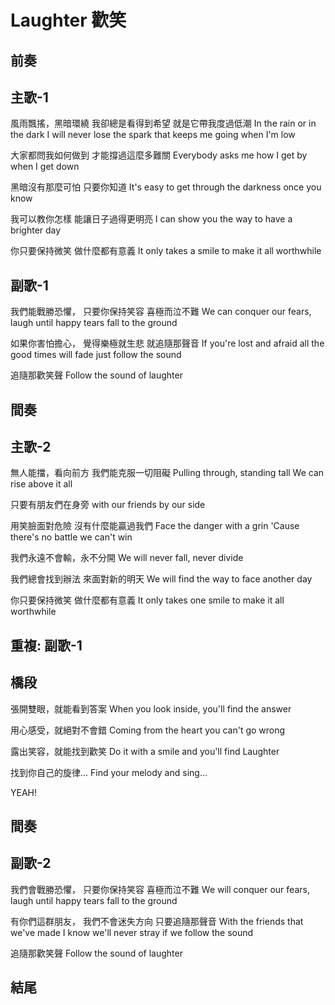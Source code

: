 # Laughter 歡笑

## 前奏

## 主歌-1

風雨飄搖，黑暗環繞
我卻總是看得到希望
就是它帶我度過低潮
In the rain or in the dark
I will never lose the spark
that keeps me going when I'm low

大家都問我如何做到
才能撐過這麼多難關
Everybody asks me how
I get by when I get down

黑暗沒有那麼可怕
只要你知道
It's easy to get through the darkness
once you know

我可以教你怎樣
能讓日子過得更明亮
I can show you the way
to have a brighter day

你只要保持微笑
做什麼都有意義
It only takes a smile
to make it all worthwhile

## 副歌-1

我們能戰勝恐懼，
只要你保持笑容
喜極而泣不難
We can conquer our fears,
laugh until happy tears
fall to the ground

如果你害怕擔心，
覺得樂極就生悲
就追隨那聲音
If you're lost and afraid
all the good times will fade
just follow the sound

追隨那歡笑聲
Follow the sound of laughter

## 間奏

## 主歌-2

無人能擋，看向前方
我們能克服一切阻礙
Pulling through, standing tall
We can rise above it all

只要有朋友們在身旁
with our friends by our side

用笑臉面對危險
沒有什麼能贏過我們
Face the danger with a grin
'Cause there's no battle we can't win

我們永遠不會輸，永不分開
We will never fall, never divide

我們總會找到辦法
來面對新的明天
We will find the way
to face another day

你只要保持微笑
做什麼都有意義
It only takes one smile
to make it all worthwhile

## 重複: 副歌-1

## 橋段

張開雙眼，就能看到答案
When you look inside, you'll find the answer

用心感受，就絕對不會錯
Coming from the heart you can't go wrong

露出笑容，就能找到歡笑
Do it with a smile and you'll find Laughter

找到你自己的旋律...
Find your melody and sing...

YEAH!

## 間奏

## 副歌-2

我們會戰勝恐懼，
只要你保持笑容
喜極而泣不難
We will conquer our fears,
laugh until happy tears
fall to the ground

有你們這群朋友，
我們不會迷失方向
只要追隨那聲音
With the friends that we've made
I know we'll never stray
if we follow the sound

追隨那歡笑聲
Follow the sound of laughter

## 結尾
